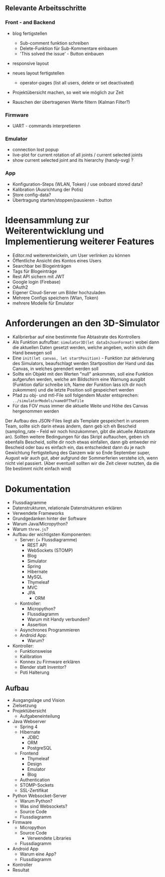 ## Relevante Arbeitsschritte

### Front - and Backend

- blog fertigstellen
  - Sub-comment funktion schreiben
  - Delete-Funktion für Sub-Kommentare einbauen
  - 'This solved the issue' - Button einbauen
- responsive layout
- neues layout fertigstellen
  - operator-pages (list all users, delete or set deactivated)

- Projektübersicht machen, so weit wie möglich zur Zeit
- Rauschen der übertragenen Werte filtern (Kalman Filter?)

### Firmware

- UART - commands interpretieren

### Emulator

- connection lost popup
- live-plot for current rotation of all joints / current selected joints
- show current selected joint and its hierarchy (handy-svg) ?

### App

- Konfiguration-Steps (WLAN, Token) / use onboard stored data?
- Kalibration (Ausrichtung der Potis)
- Store config-data?
- Übertragung starten/stoppen/pausieren - button


# Ideensammlung zur Weiterentwicklung und Implementierung weiterer Features

- Editor.md weiterentwickeln, um User verlinken zu können
- Öffentliche Ansicht des Kontos eines Users
- Searchbar bei Blogeinträgen
- Tags für Blogeinträge
- Rest API sichern mit JWT
- Google login (Firebase)
- OAuth2
- Eigener Cloud-Server um Bilder hochzuladen
- Mehrere Configs speichern (Wlan, Token)
- mehrere Modelle für Emulator

# Anforderungen an den 3D-Simulator

- Kalibrierbar auf eine bestimmte fixe Abtastrate des Kontrollers
- Als Funktion aufrufbar: `simulator3D(let dataInJsonFormat)` wobei dann die aktuellen Daten gesetzt werden, welche angeben, wohin sich die Hand bewegen soll
- Eine `init(let canvas, let startPosition)` - Funktion zur aktivierung des Simulators, beaufschlagt werden Startposition der Hand und das Canvas, in welches gerendert werden soll
- Sollte ein Objekt mit den Werten "null" ankommen, soll eine Funktion aufgerufen werden, welche am Bildschirm eine Warnung ausgibt (Funktion dafür schreibe ich, Name der Funktion lass ich dir noch zukommen) und die letzte Position soll gespeichert werden
- Pfad zu obj- und mtl-File soll folgendem Muster entsprechen: `../simulatorModels/nameOfTheFile`
- Für das FOV muss immer die aktuelle Weite und Höhe des Canvas hergenommen werden

Der Aufbau des JSON-Files liegt als Template gespeichert in unserem Team, sollte sich darin etwas ändern, dann geb ich eh Bescheid (sampling_rate – Feld wir noch hinzukommen, gibt die aktuelle Abtastrate an).
Sollten weitere Bedingungen für das Skript auftauchen, geben ich ebenfalls Bescheid, sollte dir noch etwas einfallen, dann gib entweder mir Bescheid oder bau es einfach ein, das entscheidest dann du je nach Gewichtung
Fertigstellung des Ganzem wär so Ende September super, August wär auch gut, aber aufgrund der Sommerferien verstehe ich, wenn nicht viel passiert. (Aber eventuell sollten wir die Zeit clever nutzten, da die 5te bestimmt nicht einfach wird)

# Dokumentation

- Flussdiagramme
- Datenstrukturen, relationale Datenstrukturen erklären
- Verwendete Frameworks
- Grundgedanken hinter der Software
- Warum Java/Micropython?
- Warum `three.js`?
- Aufbau der wichtigsten Komponenten:
  - Server: (+ Flussdiagramme)
    - REST API
    - WebSockets (STOMP)
    - Blog
    - Simulator
    - Spring
    - Hibernate
    - MySQL
    - Thymeleaf
    - MVC
    - JPA
      - ORM
  - Kontroller:
    - Micropython?
    - Flussdiagramm
    - Warum mit Handy verbunden?
    - Assertion
  - Asynchrones Programmieren
  - Android App:
    - Warum?
- Kontroller:
  - Funktionsweise
  - Kalibration
  - Konnex zu Firmware erklären
  - Blender statt Inventor?
  - Poti Halterung

## Aufbau

- Ausgangslage und Vision
- Zielsetzung
- Projektübersicht
  - Aufgabeneinteilung
- Java Webserver
  - Spring 4
  - Hibernate
    - JDBC
    - ORM
    - PostgreSQL
  - Frontend
    - Thymeleaf
    - Design
    - Emulator
    - Blog
  - Authentication
  - STOMP-Sockets
  - SSL-Zertifikat
- Python Websocket-Server
  - Warum Python?
  - Was sind Websockets?
  - Source Code
  - Flussdiagramm
- Firmware
  - Micropython
  - Source Code
    - Verwendete Libraries
  - Flussdiagramm
- Android App
  - Warum eine App?
  - Flussdiagramm
- Kontroller
- Resultat

